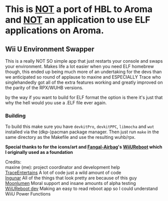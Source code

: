 # This is <ins>NOT</ins> a port of HBL to Aroma and <ins>NOT</ins> an application to use ELF applications on Aroma.

## Wii U Environment Swapper

This is a really NOT SO simple app that just restarts your console and swaps your environment. Makes life a lot easier when you need ELF homebrew though, this ended up being much more of an undertaking for the devs than we anticipated so round of applause to maxine and ESPECIALLY Trace who singlehandedly got all of the extra features working and greatly improved on the parity of the RPX/WUHB versions.

by the way if you want to build for ELF format the option is there it's just that why the hell would you use a .ELF file ever again.

### Building

To build this make sure you have `devkitPro`, `devkitPPC`, `libmocha` and `wut` installed via the (dkp-)pacman package manager. Then just run `make` in the same directory as the Makefile and use the resulting wuhb/rpx.

**Special thanks to  for the icons/art and [Fangal-Airbag](https://github.com/Fangal-Airbag)'s [WiiUReboot](https://github.com/Fangal-Airbag/WiiUReboot) which I originally used as a foundation**



Credits: <br>
maxine (me): project coordinator and development help <br>
[TraceEntertains](https://github.com/TraceEntertains) A lot of code just a wild amount of code<br>
[Ingunar](https://github.com/Ingunar) All of the things that look pretty are because of this guy<br>
[Moonlumen](https://github.com/Moonlumen) Moral support and insane amounts of alpha testing<br>
[WiiUReboot dev](https://github.com/Fangal-Airbag/WiiUReboot) Making an easy to read reboot app so I could understand WiiU Power Functions<br>
